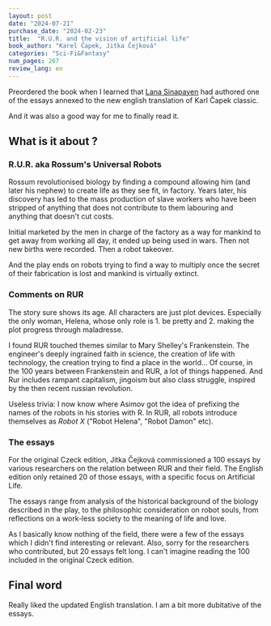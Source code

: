 ```yaml
---
layout: post
date: "2024-07-21"
purchase_date: "2024-02-23"
title:  "R.U.R. and the vision of artificial life"
book_author: "Karel Čapek, Jitka Čejková"
categories: "Sci-Fi&Fantasy"
num_pages: 267
review_lang: en
---
```


Preordered the book when I learned that [Lana Sinapayen](https://mastodon.social/@lana_sina) had authored one of the essays annexed to the new english translation of Karl Čapek classic.

And it was also a good way for me to finally read it.

## What is it about ?

### R.U.R. aka Rossum's Universal Robots

Rossum revolutionised biology by finding a compound allowing him (and later his nephew) to create life as they see fit, in factory. Years later, his discovery has led to the mass production of slave workers who have been stripped of anything that does not contribute to them labouring and anything that doesn't cut costs.

Initial marketed by the men in charge of the factory as a way for mankind to get away from working all day, it ended up being used in wars. Then not new births were recorded. Then a robot takeover.

And the play ends on robots trying to find a way to multiply once the secret of their fabrication is lost and mankind is virtually extinct.

### Comments on RUR

The story sure shows its age. All characters are just plot devices. Especially the only woman, Helena, whose only role is 1. be pretty and 2. making the plot progress through maladresse.

I found RUR touched themes similar to Mary Shelley's Frankenstein. The engineer's deeply ingrained faith in science, the creation of life with technology, the creation trying to find a place in the world... Of course, in the 100 years between Frankenstein and RUR, a lot of things happened. And Rur includes rampant capitalism, jingoism but also class struggle, inspired by the then recent russian revolution.

Useless trivia: I now know where Asimov got the idea of prefixing the names of the robots in his stories with R. In RUR, all robots introduce themselves as *Robot X* ("Robot Helena", "Robot Damon" etc).

### The essays

For the original Czeck edition, Jitka Čejková commissioned a 100 essays by various researchers on the relation between RUR and their field. The English edition only retained 20 of those essays, with a specific focus on Artificial Life.

The essays range from analysis of the historical background of the biology described in the play, to the philosophic consideration on robot souls, from reflections on a work-less society to the meaning of life and love.

As I basically know nothing of the field, there were a few of the essays which I didn't find interesting or relevant. Also, sorry for the researchers who contributed, but 20 essays felt long. I can't imagine reading the 100 included in the original Czeck edition.

## Final word

Really liked the updated English translation. I am a bit more dubitative of the essays.

